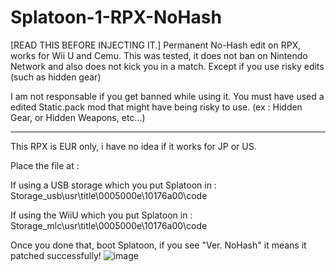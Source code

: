 # Splatoon-1-RPX-NoHash
[READ THIS BEFORE INJECTING IT.] 
Permanent No-Hash edit on RPX, works for Wii U and Cemu.
This was tested, it does not ban on Nintendo Network and also does not kick you in a match. Except if you use risky edits (such as hidden gear)

I am not responsable if you get banned while using it. You must have used a edited Static.pack mod that might have being risky to use. 
(ex : Hidden Gear, or Hidden Weapons, etc...)

-----------------------------------------------------------------------------------

This RPX is EUR only, i have no idea if it works for JP or US.

Place the file at : 

If using a USB storage which you put Splatoon in : Storage_usb\usr\title\0005000e\10176a00\code

If using the WiiU which you put Splatoon in : Storage_mlc\usr\title\0005000e\10176a00\code

Once you done that, boot Splatoon, if you see "Ver. NoHash" it means it patched successfully! ![image](https://user-images.githubusercontent.com/99236152/208328047-557e4689-ea55-4e38-afd0-83202f321b69.png)
